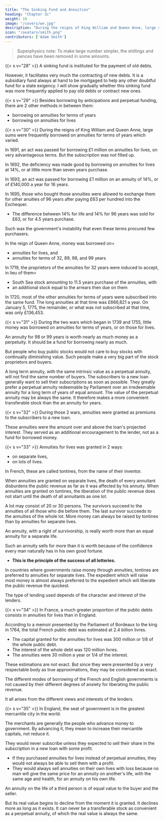 ```yaml
---
title: "The Sinking Fund and Annuities"
heading: "Chapter 3c"
weight: 10
image: "/covers/wn.jpg"
description: "During the reigns of King William and Queen Anne, large sums were frequently borrowed on annuities for terms of years which varied"
icon: "/avatars/smith.png"
contributors: ['Adam Smith']
---
```




> Superphysics note: To make large number simpler, the shillings and pences have been removed in some amounts.

{{< s v="28" >}} A sinking fund is instituted for the payment of old debts.

However, it facilitates very much the contracting of new debts.
It is a subsidiary fund always at hand to be mortgaged to help any other doubtful fund for a state exigency.
I will show gradually whether this sinking fund was more frequently applied to pay old debts or contract new ones.



{{< s v="29" >}} Besides borrowing by anticipations and perpetual funding, there are 2 other methods in between them:
- borrowing on annuities for terms of years
- borrowing on annuities for lives


{{< s v="30" >}} During the reigns of King William and Queen Anne, large sums were frequently borrowed on annuities for terms of years which varied.

In 1691, an act was passed for borrowing £1 million on annuities for lives, on very advantageous terms. But the subscription was not filled up.

In 1692, the deficiency was made good by borrowing on annuities for lives at 14%, or at little more than seven years purchase.

In 1693, an act was passed for borrowing £1 million on an annuity of 14%, or of £140,000 a year for 16 years.

In 1695, those who bought those annuities were allowed to exchange them for other anuities of 96 years after paying £63 per hundred into the Exchequer.
- The difference between 14% for life and 14% for 96 years was sold for £63, or for 4.5 years purchase.

Such was the government's instability that even these terms procured few purchasers.

In the reign of Queen Anne, money was borrowed on= 
- annuities for lives, and
- annuities for terms of 32, 89, 98, and 99 years

In 1719, the proprietors of the annuities for 32 years were induced to accept, in lieu of them= 
- South Sea stock amounting to 11.5 years purchase of the annuities, with
- an additional stock equal to the arrears then due on them

In 1720, most of the other annuities for terms of years were subscribed into the same fund.
    The long annuities at that time was £666,821 a year.
On January 5, 1775, the remainder, or what was not subscribed at that time, was only £136,453.



{{< s v="31" >}} During the two wars which began in 1739 and 1755, little money was borrowed on annuities for terms of years, or on those for lives.

An annuity for 98 or 99 years is worth nearly as much money as a perpetuity. It should be a fund for borrowing nearly as much.

But people who buy public stocks would not care to buy stocks with continually diminishing value. Such people make a very big part of the stock proprietors and buyers.

A long term annuity, with the same intrinsic value as a perpetual annuity, will not find the same number of buyers.
The subscribers to a new loan generally want to sell their subscriptions as soon as possible. They greatly prefer a perpetual annuity redeemable by Parliament over an irredeemable annuity for a long term of years of equal amount.
The value of the perpetual annuity may be always the same. It therefore makes a more convenient transferable stock than the an annuity for years.



{{< s v="32" >}} During those 2 wars, annuities were granted as premiums to the subscribers to a new loan.

These annuities were the amount over and above the loan's projected interest.
They served as an additional encouragement to the lender, not as a fund for borrowed money.


{{< s v="33" >}} Annuities for lives was granted in 2 ways:
- on separate lives,
- on lots of lives.

In French, these are called tontines, from the name of their inventor.

When annuities are granted on separate lives, the death of every annuitant disburdens the public revenue as far as it was affected by his annuity. When annuities are granted on tontines, the liberation of the public revenue does not start until the death of all annuitants as one lot.

A lot may consist of 20 or 30 persons.
The survivors succeed to the annuities of all those who die before them.
The last survivor succeeds to the annuities of the whole lot.
More money can always be raised by tontines than by annuities for separate lives.

An annuity, with a right of survivorship, is really worth more than an equal annuity for a separate life.

Such an annuity sells for more than it is worth because of the confidence every man naturally has in his own good fortune.
- **This is the principle of the success of all lotteries.**

In countries where governments raise money through annuities, tontines are preferred to annuities for separate lives. The expedient which will raise most money is almost always preferred to the expedient which will liberate the public revenue the quickest.

The type of lending used depends of the character and interest of the lenders.



{{< s v="34" >}} In France, a much greater proportion of the public debts consists in annuities for lives than in England.

According to a memoir presented by the Parliament of Bordeaux to the king in 1764, the total French public debt was estimated at 2.4 billion livres.
- The capital granted for the annuities for lives was 300 million or 1/8 of the whole public debt.
- The interest of the whole debt was 120 million livres.
- The annuities were 30 million a year or 1/4 of the interest.

These estimations are not exact. But since they were presented by a very respectable body as true approximations, they may be considered as exact.

The different modes of borrowing of the French and English governments is not caused by their different degrees of anxiety for liberating the public revenue.

It all arises from the different views and interests of the lenders.


{{< s v="35" >}} In England, the seat of government is in the greatest mercantile city in the world.

The merchants are generally the people who advance money to government. By advancing it, they mean to increase their mercantile capitals, not reduce it.

They would never subscribe unless they expected to sell their share in the subscription in a new loan with some profit.
- If they purchased annuities for lives instead of perpetual annuities, they would not always be able to sell them with a profit.
- They would always sell annuities on their own lives with loss because no man will give the same price for an annuity on another's life, with the same age and health, for an annuity on his own life.

An annuity on the life of a third person is of equal value to the buyer and the seller.

But its real value begins to decline from the moment it is granted.
It declines more as long as it exists.
It can never be a transferable stock as convenient as a perpetual annuity, of which the real value is always the same.

